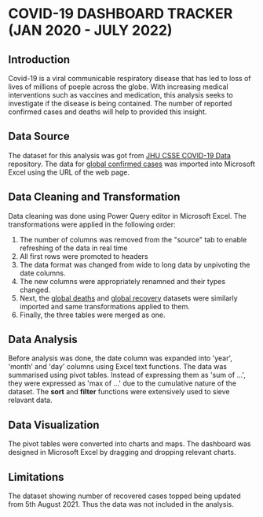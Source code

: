 # COVID-19  DASHBOARD TRACKER (JAN 2020 - JULY 2022)

## Introduction
Covid-19 is a viral communicable respiratory disease that has led to loss of lives of millions of poeple across the globe. With increasing medical interventions such as vaccines and medication, this analysis seeks to investigate if the disease is being contained. The number of reported confirmed cases and deaths will help to provided this insight.  
## Data Source
The dataset for this analysis was got from [JHU CSSE COVID-19 Data ](https://github.com/CSSEGISandData/COVID-19 "JHU CSSE COVID-19") repository. The data for [global confirmed cases](https://raw.githubusercontent.com/CSSEGISandData/COVID-19/master/csse_covid_19_data/csse_covid_19_time_series/time_series_covid19_confirmed_global.csv) was imported into Microsoft Excel using the URL of the web page.
## Data Cleaning and Transformation
Data cleaning was done using Power Query editor in Microsoft Excel. The transformations were applied in the following order:
1. The number of columns was removed from the "source" tab to enable refreshing of the data in real time
1. All first rows were promoted to headers
1. The data format was changed from wide to long data by unpivoting the date columns.
1. The new columns were appropriately renamned and their types changed.
1. Next, the [global deaths](https://raw.githubusercontent.com/CSSEGISandData/COVID-19/master/csse_covid_19_data/csse_covid_19_time_series/time_series_covid19_deaths_global.csv) and [global recovery](https://raw.githubusercontent.com/CSSEGISandData/COVID-19/master/csse_covid_19_data/csse_covid_19_time_series/time_series_covid19_recovered_global.csv) datasets were similarly imported and same transformations applied to them.
1. Finally, the three tables were merged as one.

## Data Analysis
Before analysis was done, the date column was expanded into 'year', 'month' and 'day' columns using Excel text functions. The data was summarised using pivot tables. Instead of expressing them as 'sum of ...', they were expressed as 'max of ...' due to the cumulative nature of the dataset. The **sort** and **filter** functions were extensively used to sieve relavant data. 

## Data Visualization
The pivot tables were converted into charts and maps. The dashboard was designed in Microsoft Excel by dragging and dropping relevant charts.

## Limitations
The dataset showing number of recovered cases topped being updated from 5th August 2021. Thus the data was not included in the analysis.
